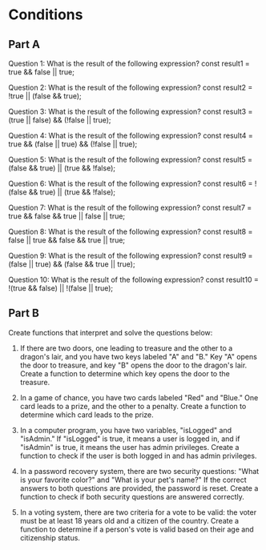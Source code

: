 # Conditions

## Part A

Question 1: What is the result of the following expression?
const result1 = true && false || true;

Question 2: What is the result of the following expression?
const result2 = !true || (false && true);

Question 3: What is the result of the following expression?
const result3 = (true || false) && (!false || true);

Question 4: What is the result of the following expression?
const result4 = true && (false || true) && (!false || true);

Question 5: What is the result of the following expression?
const result5 = (false && true) || (true && !false);

Question 6: What is the result of the following expression?
const result6 = !(false && true) || (true && !false);

Question 7: What is the result of the following expression?
const result7 = true && false && true || false || true;

Question 8: What is the result of the following expression?
const result8 = false || true && false && true || true;

Question 9: What is the result of the following expression?
const result9 = (false || true) && (false && true || true);

Question 10: What is the result of the following expression?
const result10 = !(true && false) || !(false || true);


## Part B

Create functions that interpret and solve the questions below:

1) If there are two doors, one leading to treasure and the other to a dragon's lair, and you have two keys labeled "A" and "B." Key "A" opens the door to treasure, and key "B" opens the door to the dragon's lair. Create a function to determine which key opens the door to the treasure.

2) In a game of chance, you have two cards labeled "Red" and "Blue." One card leads to a prize, and the other to a penalty. Create a function to determine which card leads to the prize.

3) In a computer program, you have two variables, "isLogged" and "isAdmin." If "isLogged" is true, it means a user is logged in, and if "isAdmin" is true, it means the user has admin privileges. Create a function to check if the user is both logged in and has admin privileges.

4) In a password recovery system, there are two security questions: "What is your favorite color?" and "What is your pet's name?" If the correct answers to both questions are provided, the password is reset. Create a function to check if both security questions are answered correctly.

5) In a voting system, there are two criteria for a vote to be valid: the voter must be at least 18 years old and a citizen of the country. Create a function to determine if a person's vote is valid based on their age and citizenship status.
